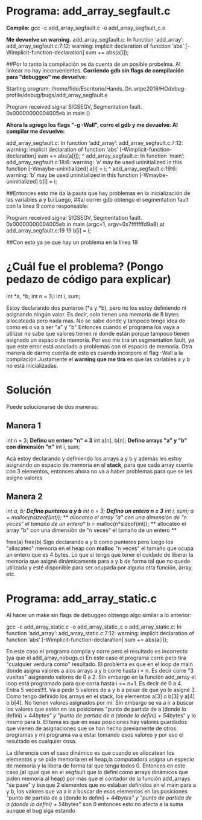 # Programa: add_array_segfault.c 

**Compilo:**
gcc -c add_array_segfault.c -o add_array_segfault_c.o

**Me devuelve un warning.**
add_array_segfault.c: In function ‘add_array’:
add_array_segfault.c:7:12: warning: implicit declaration of function ‘abs’ [-Wimplicit-function-declaration]
     sum += abs(a[i]);

##Por lo tanto la compilación se da cuenta de un posible probelma. Al linkear no hay inconvenientes.
**Corriendo gdb sin flags de compilación para "debuggeo" me devuelve:**

Starting program: /home/fido/Escritorio/Hands_On_wtpc2018/HOdebug-profile/debug/bugs/add_array_segfault.e 

Program received signal SIGSEGV, Segmentation fault.
0x00000000004005eb in main ()

**Ahora la agrego los flags "-g -Wall", corro el gdb y me devuelve:
Al compilar me devuelve:**

add_array_segfault.c: In function ‘add_array’:
add_array_segfault.c:7:12: warning: implicit declaration of function ‘abs’ [-Wimplicit-function-declaration]
     sum += abs(a[i]);
            ^
add_array_segfault.c: In function ‘main’:
add_array_segfault.c:18:6: warning: ‘a’ may be used uninitialized in this function [-Wmaybe-uninitialized]
     a[i] = i;
      ^
add_array_segfault.c:19:6: warning: ‘b’ may be used uninitialized in this function [-Wmaybe-uninitialized]
     b[i] = i;

##Entonces esto me da la pauta que hay problemas en la inicialización de las variables a y b.i Luego,
##al correr gdb obtengo el segmentation fault con la línea 9 como responsable:


Program received signal SIGSEGV, Segmentation fault.
0x00000000004005eb in main (argc=1, argv=0x7fffffffd9a8) at add_array_segfault.c:19
19	    b[i] = i;

##Con esto ya se que hay un problema en la línea 19

# ¿Cuál fue el problema? (Pongo pedazo de código para explicar)
  int *a, *b;
  int n = 3;i
  int i, sum;

Estoy declarando dos punteros (*a y *b), pero no los estoy definiendo ni asignando ningún valor. Es decir, solo 
tienen una memoria de 8 bytes allocateada pero nada mas. No se sabe donde y tampoco tengo idea de como es o va a 
ser "a" y "b" Entonces cuando el programa los vaya a utilizar no sabe que valores tienen ni donde están porque 
tampoco tienen asignado un espacio de memoria. Por eso me tira un segmentation fault, ya que este error está 
asociado a problemas con el espacio de memoria. Otra manera de darme cuenta de esto es cuando incorporo el flag 
-Wall a la compilación.Justamente el **warning que me tira** es que las variables a y b no está inicializadas.

# Solución

Puede solucionarse de dos maneras:

## Manera 1

  int n = 3;  **Defino un entero "n" = 3**
  int a[n], b[n]; **Defino arrays "a" y "b" con dimensión "n"**
  int i, sum;

Acá estoy declarando y definiendo los arrays a y b y además les estoy asignando un espacio de memoria en el **stack**,
para que cada array cuente con 3 elementos, entonces ahora no va a haber problemas para que se les asigne valores

## Manera 2

  int *a, *b; **Defino punteros a y b**
  int n = 3;  **Defino un entero n = 3**
  int i, sum;
  a = malloc(n*sizeof(int)); ** allocateo el array "a" con una dimensión de "n veces" el tamaño de un entero**
  b = malloc(n*sizeof(int)); ** allocateo el array "b" con una dimensión de "n veces" el tamaño de un entero **

 
  free(a)
  free(b)
Sigo declarando a y b como punteros pero luego los "allocateo" memoria en el heap con **malloc** "n veces" 
el tamaño que ocupa un entero que es 4 bytes. Lo que si tengo que tener el cuidado de liberar la memoria 
que asigné dinámicamente para a y b de forma tal que no quede utilizada y esté disponible para ser ocupada
por alguna otra función, array, etc.

# Programa: add_array_static.c

Al hacer un make sin flags de debuggeo obtengo algo similar a lo anterior:

gcc   -c add_array_static.c -o add_array_static_c.o
add_array_static.c: In function ‘add_array’:
add_array_static.c:7:12: warning: implicit declaration of function ‘abs’ [-Wimplicit-function-declaration]
     sum += abs(a[i]);
 
 En este caso el programa compila y corre pero el resultado es incorrecto (ya que el add_array_nobugs.c)
En este caso el programa corre pero tira "cualquier verdura como" resultado. El problema es que en el loop de main donde asigna valores a alos arrays a y b corre hasta i < n. Es decir corre "3 vueltas" asignando valores de 0 a 2. Sin embargo en la función add_array el loop está programado para que corra hasta i <= n+1. Es decir de 0 a 4. Entra 5 veces!!!!. Va a pedir 5 valores de a y b a pesar de que yo le asigné 3. Como tengo definido los arrays en el stack, los elementos a[3] o b[3] y a[4] o b[4]. No tienen valores asignados por mi. Sin embargo se va a ir a buscar los valores que estén en las posiciones "punto de partida de a (donde lo definí) + 4*4bytes" y "punto de partida de a (donde lo definí) + 5*4bytes" y lo mismo para b. El tema es que en esas posiciones hay valores guardados que vienen de asignaciones que se han hecho previamente de otros programas y mi programa va a estar tomando esos valores y por eso el resultado es cualquier cosa.

La diferencia con el caso dinámico es que cuando se allocatean los elementos y se pide memoria en el heap,la computadora asigna un especio de memoria y la libera de forma tal que tenga todos 0. Entonces en este caso (al igual que en el segfault que lo definí como arrays dinámicos que piden memoria al heap) por más que el contador de la función add_arrays "se pase" y busque 2 elementos que no estaban definidos en el main para a y b, los valores que va a ir a buscar de esos elementos en las posiciones "punto de partida de a (donde lo definí) + 4*4bytes" y "punto de partida de a (donde lo definí) + 5*4bytes" son 0 entonces esto no afecta a la suma aunque el bug siga estando
